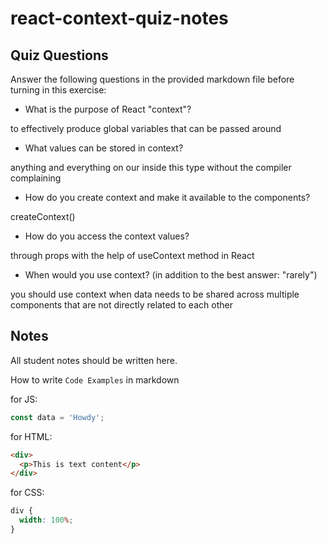 # react-context-quiz-notes

## Quiz Questions

Answer the following questions in the provided markdown file before turning in this exercise:

- What is the purpose of React "context"?

to effectively produce global variables that can be passed around

- What values can be stored in context?

anything and everything on our inside this type without the compiler complaining

- How do you create context and make it available to the components?

createContext()

- How do you access the context values?

through props with the help of useContext method in React

- When would you use context? (in addition to the best answer: "rarely")

you should use context when data needs to be shared across multiple components that are not directly related to each other

## Notes

All student notes should be written here.

How to write `Code Examples` in markdown

for JS:

```javascript
const data = 'Howdy';
```

for HTML:

```html
<div>
  <p>This is text content</p>
</div>
```

for CSS:

```css
div {
  width: 100%;
}
```
